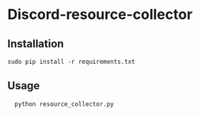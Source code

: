# Discord-resource-collector

## Installation
    sudo pip install -r requirements.txt

## Usage
      python resource_collector.py
